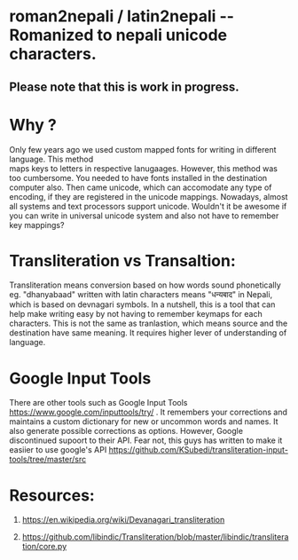 # roman2nepali / latin2nepali -- Romanized to nepali unicode characters.
## Please note that this is work in progress.

# Why ?
Only few years ago we used custom mapped fonts for writing in different language. This method  
maps keys to  letters in respective lanugaages. However, this method was too cumbersome. You needed to have fonts 
installed in the destination computer also. Then came unicode, which can accomodate any type of encoding, if  they are 
registered in the unicode mappings. Nowadays, almost all systems and text processors support unicode. Wouldn't it be awesome
if you can write in universal unicode system and also not have to remember key mappings?

# Transliteration vs Transaltion:
Transliteration means conversion based on how words sound phonetically eg. "dhanyabaad" written with latin characters
means "धन्यबाद" in Nepali, which is based on devnagari symbols. In a nutshell, this is a tool that can help make 
writing easy by not having to remember keymaps for each characters. This is not the same as tranlastion, which
means source and the destination have same meaning. It requires higher lever of understanding of language.


# Google Input Tools

There are other tools such as Google Input Tools https://www.google.com/inputtools/try/ . It  remembers your corrections 
and maintains a custom dictionary for new or uncommon words and names. It also generate possible corrections as options.
However, Google discontinued supoort to their API. Fear not, this guys has written to make it easiier to use google's API
https://github.com/KSubedi/transliteration-input-tools/tree/master/src

# Resources: 
1. https://en.wikipedia.org/wiki/Devanagari_transliteration

2. https://github.com/libindic/Transliteration/blob/master/libindic/transliteration/core.py
